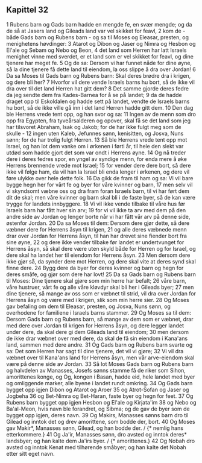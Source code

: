 ## Kapittel 32

1 Rubens barn og Gads barn hadde en mengde fe, en svær mengde; og da de så at Jasers land og Gileads land var vel skikket for feavl,
2 kom de - både Gads barn og Rubens barn - og sa til Moses og Eleasar, presten, og menighetens høvdinger:
3 Atarot og Dibon og Jaser og Nimra og Hesbon og El'ale og Sebam og Nebo og Beon,
4 det land som Herren har latt Israels menighet vinne med sverdet, er et land som er vel skikket for feavl, og dine tjenere har meget fe.
5 Og de sa: Dersom vi har funnet nåde for dine øyne, så la dine tjenere få dette land til eiendom, la oss slippe å dra over Jordan!
6 Da sa Moses til Gads barn og Rubens barn: Skal deres brødre dra i krigen, og dere bli her?
7 Hvorfor vil dere vende Israels barns hu bort, så de ikke vil dra over til det land Herren hat gitt dem?
8 Det samme gjorde deres fedre da jeg sendte dem fra Kades-Barnea for å se på landet;
9 da de hadde draget opp til Eskoldalen og hadde sett på landet, vendte de Israels barns hu bort, så de ikke ville gå inn i det land Herren hadde gitt dem.
10 Den dag ble Herrens vrede tent opp, og han svor og sa:
11 Ingen av de menn som dro opp fra Egypten, fra tyveårsalderen og opover, skal få se det land som jeg har tilsvoret Abraham, Isak og Jakob; for de har ikke fulgt meg som de skulle -
12 ingen uten Kaleb, Jefunnes sønn, kenisitten, og Josva, Nuns sønn; for de har trolig fulgt Herren.
13 Så ble Herrens vrede tent opp mot Israel, og han lot dem vanke om i ørkenen i førti år, til hele den slekt var utdød som hadde gjort det som var ondt i Herrens øyne.
14 Og nå treder dere i deres fedres spor, en yngel av syndige menn, for enda mere å øke Herrens brennende vrede mot Israel;
15 for vender dere dere bort, så dere ikke vil følge ham, da vil han la Israel bli enda lenger i ørkenen, og dere vil føre ulykke over hele dette folk.
16 Da gikk de fram til ham og sa: Vi vil bare bygge hegn her for vårt fe og byer for våre kvinner og barn,
17 men selv vil vi skyndsomt væbne oss og dra fram foran Israels barn, til vi har ført dem dit de skal; men våre kvinner og barn skal bli i de faste byer, så de kan være trygge for landets innbyggere.
18 Vi vil ikke vende tilbake til våre hus før Israels barn har fått hver sin arv;
19 for vi vil ikke ta arv med dem på den andre side av Jordan og lenger borte når vi har fått vår arv på denne side, østenfor Jordan.
20 Da sa Moses til dem: Dersom dere gjør dette, så dere væbner dere for Herrens åsyn til krigen,
21 og alle deres væbnede menn drar over Jordan for Herrens åsyn, til han har drevet sine fiender bort fra sine øyne,
22 og dere ikke vender tilbake før landet er undertvunget for Herrens åsyn, så skal dere være uten skyld både for Herren og for Israel, og dere skal ha landet her til eiendom for Herrens åsyn.
23 Men dersom dere ikke gjør så, da synder dere mot Herren, og dere skal vite at deres synd skal finne dere.
24 Bygg dere da byer for deres kvinner og barn og hegn for deres småfe, og gjør som dere har lovt!
25 Da sa Gads barn og Rubens barn til Moses: Dine tjenere skal gjøre som min herre har befalt;
26 våre barn, våre hustruer, vårt fe og alle våre kløvdyr skal bli her i Gileads byer;
27 men dine tjenere, så mange av oss som er væbnet til strid, vil dra over Jordan for Herrens åsyn og være med i krigen, slik som min herre sier.
28 Og Moses gav befaling om dem til Eleasar, presten, og Josva, Nuns sønn, og overhodene for familiene i Israels barns stammer.
29 Og Moses sa til dem: Dersom Gads barn og Rubens barn, så mange av dem som er væbnet, drar med dere over Jordan til krigen for Herrens åsyn, og dere legger landet under dere, da skal dere gi dem Gileads land til eiendom;
30 men dersom de ikke drar væbnet over med dere, da skal de få sin eiendom i Kana'ans land, sammen med dere andre.
31 Og Gads barn og Rubens barn svarte og sa: Det som Herren har sagt til dine tjenere, det vil vi gjøre;
32 Vi vil dra væbnet over til Kana'ans land for Herrens åsyn, men vår arve-eiendom skal være på denne side av Jordan.
33 Så lot Moses Gads barn og Rubens barn og halvdelen av Manasses, Josefs sønns stamme få de riker som Sihon, amorittenes konge, og Og, kongen i Basan, hadde eid, hele landet med byer og omliggende marker, alle byene i landet rundt omkring.
34 Og Gads barn bygget opp igjen Dibon og Atarot og Aroer
35 og Atrot-Sofan og Jaser og Jogbeha
36 og Bet-Nimra og Bet-Haran, faste byer og hegn for feet.
37 Og Rubens barn bygget opp igjen Hesbon og El'ale og Kirjata'im
38 og Nebo og Ba'al-Meon, hvis navn ble forandret, og Sibma; og de gav de byer som de bygget opp igjen, deres navn.
39 Og Makirs, Manasses sønns barn dro til Gilead og inntok det og drev amorittene, som bodde der, bort.
40 Og Moses gav Makir*, Manasses sønn, Gilead, og han bodde der. / {* nemlig hans etterkommere.}
41 Og Ja'ir, Manasses sønn, dro avsted og inntok deres* landsbyer; og han kalte dem Ja'irs byer. / {* amorittenes.}
42 Og Nobah dro avsted og inntok Kenat med tilhørende småbyer; og han kalte det Nobah etter sitt eget navn.
